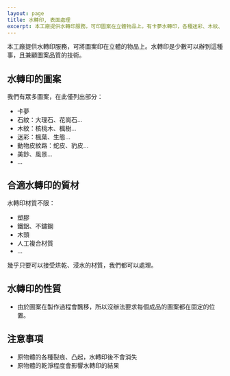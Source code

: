 ```yaml
---
layout: page
title: 水轉印, 表面處理
excerpt: 本工廠提供水轉印服務，可印圖案在立體物品上。有卡夢水轉印，各種迷彩、木紋、石紋、蛇皮、豹皮...
---
```


本工廠提供水轉印服務，可將圖案印在立體的物品上。水轉印是少數可以辦到這種事，且兼顧圖案品質的技術。

## 水轉印的圖案

我們有眾多圖案，在此僅列出部分：

* 卡夢
* 石紋：大理石、花崗石...
* 木紋：核桃木、楓樹...
* 迷彩：楓葉、生態...
* 動物皮紋路：蛇皮、豹皮...
* 美鈔、風景...
* ...

## 合適水轉印的質材

水轉印材質不限：

* 塑膠
* 鐵鋁、不鏽鋼
* 木頭
* 人工複合材質
* ...

幾乎只要可以接受烘乾、浸水的材質，我們都可以處理。

## 水轉印的性質

* 由於圖案在製作過程會飄移，所以沒辦法要求每個成品的圖案都在固定的位置。

## 注意事項

* 原物體的各種裂痕、凸起，水轉印後不會消失
* 原物體的乾淨程度會影響水轉印的結果
